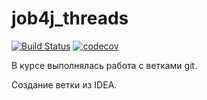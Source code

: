 # job4j_threads
[![Build Status](https://travis-ci.com/mikhail43435/job4j_threads.svg?branch=master)](https://app.travis-ci.com/github/mikhail43435/job4j_pooh)
[![codecov](https://codecov.io/gh/mikhail43435/job4j_threads/branch/master/graph/badge.svg)](https://codecov.io/gh/mikhail43435/job4j_threads)

В курсе выполнялась работа с ветками git.

Создание ветки из IDEA.